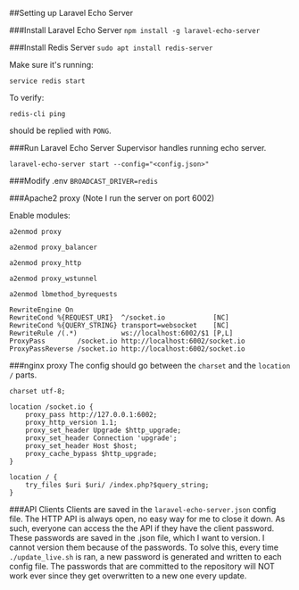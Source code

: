 ##Setting up Laravel Echo Server

###Install Laravel Echo Server
`npm install -g laravel-echo-server`

###Install Redis Server
`sudo apt install redis-server`

Make sure it's running:

`service redis start`

To verify:

`redis-cli ping`

should be replied with `PONG`.

###Run Laravel Echo Server
Supervisor handles running echo server.

`laravel-echo-server start --config="<config.json>"`

###Modify .env
`BROADCAST_DRIVER=redis`

###Apache2 proxy
(Note I run the server on port 6002)

Enable modules:

`a2enmod proxy`

`a2enmod proxy_balancer`

`a2enmod proxy_http`

`a2enmod proxy_wstunnel`

`a2enmod lbmethod_byrequests`

```apacheconfig
RewriteEngine On
RewriteCond %{REQUEST_URI}  ^/socket.io            [NC]
RewriteCond %{QUERY_STRING} transport=websocket    [NC]
RewriteRule /(.*)           ws://localhost:6002/$1 [P,L]
ProxyPass        /socket.io http://localhost:6002/socket.io
ProxyPassReverse /socket.io http://localhost:6002/socket.io
```

###nginx proxy
The config should go between the `charset` and the `location /` parts.
```nginxconfig
charset utf-8;

location /socket.io {
    proxy_pass http://127.0.0.1:6002;
    proxy_http_version 1.1;
    proxy_set_header Upgrade $http_upgrade;
    proxy_set_header Connection 'upgrade';
    proxy_set_header Host $host;
    proxy_cache_bypass $http_upgrade;
}

location / {
    try_files $uri $uri/ /index.php?$query_string;
}
```

###API Clients
Clients are saved in the `laravel-echo-server.json` config file. The HTTP API is always open,
no easy way for me to close it down. As such, everyone can access the the API if they have
the client password. These passwords are saved in the .json file, which I want to version.
I cannot version them because of the passwords. To solve this, every time `./update_live.sh`
is ran, a new password is generated and written to each config file. The passwords that are 
committed to the repository will NOT work ever since they get overwritten to a new one every
update.
